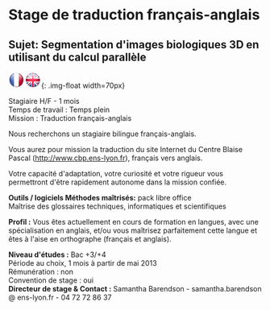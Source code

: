 Stage de traduction français-anglais
====================================

Sujet: Segmentation d'images biologiques 3D en utilisant du calcul parallèle
----------------------------------------------------------------------------

![Image drapeaux français et anglais](../../_static/equipe/eqltlanguages.png){: .img-float width=70px}

Stagiaire H/F - 1 mois <br> 
Temps de travail : Temps plein <br> 
Mission : Traduction français-anglais  

Nous recherchons un stagiaire bilingue français-anglais. 

Vous aurez pour mission la traduction du site Internet du Centre Blaise Pascal (http://www.cbp.ens-lyon.fr), français vers anglais. 

Votre capacité d'adaptation, votre curiosité et votre rigueur vous permettront d'être rapidement autonome dans la mission confiée.

**Outils / logiciels Méthodes maîtrisés:** pack libre office <br>
Maîtrise des glossaires techniques, informatiques et scientifiques 

**Profil :** Vous êtes actuellement en cours de formation en langues, avec une spécialisation en anglais, et/ou vous maîtrisez parfaitement cette langue et êtes à l'aise en orthographe (français et anglais). 

**Niveau d'études :** Bac +3/+4 <br>
Période au choix,  1 mois à partir de mai 2013 <br>
Rémunération : non <br>
Convention de stage : oui <br>
**Directeur de stage & Contact :** Samantha Barendson -  samantha.barendson @ ens-lyon.fr - 04 72 72 86 37
